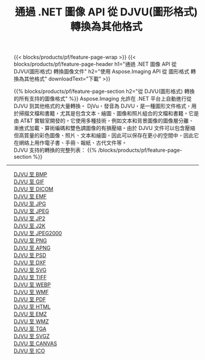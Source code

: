 ﻿---
title: 通過 .NET 圖像 API 從 DJVU(圖形格式) 轉換為其他格式 
weight: 3920
url: /zh-hant/net/conversion/from/djvu 
lang: zh-hant
langdirlevel: 2
locales: zh-hans,ja,it,ru,de,es,fr,nl,id,lt,pl,pt,vi,tr,ko,zh-hant,ar,hi,th,sv,cs,uk,he
description: 使用 Aspose.Imaging，您可以輕鬆地將 DJVU(圖形格式) 轉換為其他格式
---

{{< blocks/products/pf/feature-page-wrap >}}
{{< blocks/products/pf/feature-page-header h1="通過 .NET 圖像 API 從 DJVU(圖形格式) 轉換圖像文件" h2="使用 Aspose.Imaging API 從 圖形格式 轉換為其他格式" downloadText="下載" >}}


{{% blocks/products/pf/feature-page-section  h2="從 DJVU(圖形格式) 轉換的所有支持的圖像格式" %}}
Aspose.Imaging 允許在 .NET 平台上自動進行從 DJVU 到其他格式的大量轉換。 DjVu，發音為 DJVU，是一種圖形文件格式，用於掃描文檔和書籍，尤其是包含文本、繪圖、圖像和照片組合的文檔和書籍。它是由 AT&T 實驗室開發的。它使用多種技術，例如文本和背景圖像的圖像層分離、漸進式加載、算術編碼和雙色調圖像的有損壓縮。由於 DJVU 文件可以包含壓縮但高質量的彩色圖像、照片、文本和繪圖，因此可以保存在更小的空間中，因此它在網絡上用作電子書、手冊、報紙、古代文件等。
<br/>
DJVU 支持的轉換的完整列表：
{{% /blocks/products/pf/feature-page-section %}}
<div class="container-fluid productfamilypage bg-gray">
    <div class="convertypes bg-gray agp-content section">
        <div class="container">
		<hr style="margin-left:-20px;"/>
		<div class="row other-converters">
		    <div class='col-md-2 other-converter remove-lp remove-rp'><a href="/imaging/zh-hant/net/conversion/djvu-to-bmp" >DJVU 至 BMP</a></div><div class='col-md-2 other-converter remove-lp remove-rp'><a href="/imaging/zh-hant/net/conversion/djvu-to-gif" >DJVU 至 GIF</a></div><div class='col-md-2 other-converter remove-lp remove-rp'><a href="/imaging/zh-hant/net/conversion/djvu-to-dicom" >DJVU 至 DICOM</a></div><div class='col-md-2 other-converter remove-lp remove-rp'><a href="/imaging/zh-hant/net/conversion/djvu-to-emf" >DJVU 至 EMF</a></div><div class='col-md-2 other-converter remove-lp remove-rp'><a href="/imaging/zh-hant/net/conversion/djvu-to-jpg" >DJVU 至 JPG</a></div><div class='col-md-2 other-converter remove-lp remove-rp'><a href="/imaging/zh-hant/net/conversion/djvu-to-jpeg" >DJVU 至 JPEG</a></div><div class='col-md-2 other-converter remove-lp remove-rp'><a href="/imaging/zh-hant/net/conversion/djvu-to-jp2" >DJVU 至 JP2</a></div><div class='col-md-2 other-converter remove-lp remove-rp'><a href="/imaging/zh-hant/net/conversion/djvu-to-j2k" >DJVU 至 J2K</a></div><div class='col-md-2 other-converter remove-lp remove-rp'><a href="/imaging/zh-hant/net/conversion/djvu-to-jpeg2000" >DJVU 至 JPEG2000</a></div><div class='col-md-2 other-converter remove-lp remove-rp'><a href="/imaging/zh-hant/net/conversion/djvu-to-png" >DJVU 至 PNG</a></div><div class='col-md-2 other-converter remove-lp remove-rp'><a href="/imaging/zh-hant/net/conversion/djvu-to-apng" >DJVU 至 APNG</a></div><div class='col-md-2 other-converter remove-lp remove-rp'><a href="/imaging/zh-hant/net/conversion/djvu-to-psd" >DJVU 至 PSD</a></div><div class='col-md-2 other-converter remove-lp remove-rp'><a href="/imaging/zh-hant/net/conversion/djvu-to-dxf" >DJVU 至 DXF</a></div><div class='col-md-2 other-converter remove-lp remove-rp'><a href="/imaging/zh-hant/net/conversion/djvu-to-svg" >DJVU 至 SVG</a></div><div class='col-md-2 other-converter remove-lp remove-rp'><a href="/imaging/zh-hant/net/conversion/djvu-to-tiff" >DJVU 至 TIFF</a></div><div class='col-md-2 other-converter remove-lp remove-rp'><a href="/imaging/zh-hant/net/conversion/djvu-to-webp" >DJVU 至 WEBP</a></div><div class='col-md-2 other-converter remove-lp remove-rp'><a href="/imaging/zh-hant/net/conversion/djvu-to-wmf" >DJVU 至 WMF</a></div><div class='col-md-2 other-converter remove-lp remove-rp'><a href="/imaging/zh-hant/net/conversion/djvu-to-pdf" >DJVU 至 PDF</a></div><div class='col-md-2 other-converter remove-lp remove-rp'><a href="/imaging/zh-hant/net/conversion/djvu-to-html" >DJVU 至 HTML</a></div><div class='col-md-2 other-converter remove-lp remove-rp'><a href="/imaging/zh-hant/net/conversion/djvu-to-emz" >DJVU 至 EMZ</a></div><div class='col-md-2 other-converter remove-lp remove-rp'><a href="/imaging/zh-hant/net/conversion/djvu-to-wmz" >DJVU 至 WMZ</a></div><div class='col-md-2 other-converter remove-lp remove-rp'><a href="/imaging/zh-hant/net/conversion/djvu-to-tga" >DJVU 至 TGA</a></div><div class='col-md-2 other-converter remove-lp remove-rp'><a href="/imaging/zh-hant/net/conversion/djvu-to-svgz" >DJVU 至 SVGZ</a></div><div class='col-md-2 other-converter remove-lp remove-rp'><a href="/imaging/zh-hant/net/conversion/djvu-to-canvas" >DJVU 至 CANVAS</a></div><div class='col-md-2 other-converter remove-lp remove-rp'><a href="/imaging/zh-hant/net/conversion/djvu-to-ico" >DJVU 至 ICO</a></div>
                </div>
        </div>
    </div>
</div>
<br/>

